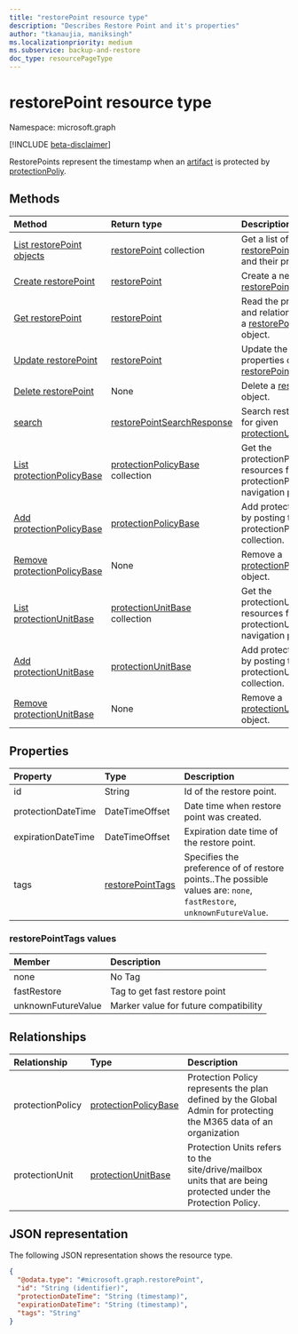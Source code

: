 ```yaml
---
title: "restorePoint resource type"
description: "Describes Restore Point and it's properties"
author: "tkanaujia, maniksingh"
ms.localizationpriority: medium
ms.subservice: backup-and-restore
doc_type: resourcePageType
---
```


# restorePoint resource type

Namespace: microsoft.graph

[!INCLUDE [beta-disclaimer](../../includes/beta-disclaimer.md)]

RestorePoints represent the timestamp when an [artifact](../resources/restoreartifactbase.md) is protected by [protectionPoliy](../resources/protectionpolicy.md).


## Methods
|Method|Return type|Description|
|:---|:---|:---|
|[List restorePoint objects](../api/siterestoreartifact-list-restorepoint.md)|[restorePoint](../resources/restorepoint.md) collection|Get a list of the [restorePoint](../resources/restorepoint.md) objects and their properties.|
|[Create restorePoint](../api/siterestoreartifact-post-restorepoint.md)|[restorePoint](../resources/restorepoint.md)|Create a new [restorePoint](../resources/restorepoint.md) object.|
|[Get restorePoint](../api/restorepoint-get.md)|[restorePoint](../resources/restorepoint.md)|Read the properties and relationships of a [restorePoint](../resources/restorepoint.md) object.|
|[Update restorePoint](../api/restorepoint-update.md)|[restorePoint](../resources/restorepoint.md)|Update the properties of a [restorePoint](../resources/restorepoint.md) object.|
|[Delete restorePoint](../api/siterestoreartifact-delete-restorepoint.md)|None|Delete a [restorePoint](../resources/restorepoint.md) object.|
|[search](../api/restorepoint-search.md)|[restorePointSearchResponse](../resources/restorepointsearchresponse.md)|Search restorepoints for given [protectionUnits](../resources/protectionunitbase.md)|
|[List protectionPolicyBase](../api/restorepoint-list-protectionpolicy.md)|[protectionPolicyBase](../resources/protectionpolicybase.md) collection|Get the protectionPolicyBase resources from the protectionPolicy navigation property.|
|[Add protectionPolicyBase](../api/restorepoint-post-protectionpolicy.md)|[protectionPolicyBase](../resources/protectionpolicybase.md)|Add protectionPolicy by posting to the protectionPolicy collection.|
|[Remove protectionPolicyBase](../api/restorepoint-delete-protectionpolicy.md)|None|Remove a [protectionPolicyBase](../resources/protectionpolicybase.md) object.|
|[List protectionUnitBase](../api/restorepoint-list-protectionunit.md)|[protectionUnitBase](../resources/protectionunitbase.md) collection|Get the protectionUnitBase resources from the protectionUnit navigation property.|
|[Add protectionUnitBase](../api/restorepoint-post-protectionunit.md)|[protectionUnitBase](../resources/protectionunitbase.md)|Add protectionUnit by posting to the protectionUnit collection.|
|[Remove protectionUnitBase](../api/restorepoint-delete-protectionunit.md)|None|Remove a [protectionUnitBase](../resources/protectionunitbase.md) object.|

## Properties
|Property|Type|Description|
|:---|:---|:---|
|id|String|Id of the restore point.|
|protectionDateTime|DateTimeOffset|Date time when restore point was created.|
|expirationDateTime|DateTimeOffset|Expiration date time of the restore point.|
|tags|[restorePointTags](../resources/restorepoint.md#restorepointtags-values)|Specifies the preference of of restore points..The possible values are: `none`, `fastRestore`, `unknownFutureValue`.|

### restorePointTags values
|Member | Description |
|:------|:------------|
|none   | No Tag      |
|fastRestore | Tag to get fast restore point|
|unknownFutureValue | Marker value for future compatibility|

## Relationships
|Relationship|Type|Description|
|:---|:---|:---|
|protectionPolicy|[protectionPolicyBase](../resources/protectionpolicybase.md)| Protection Policy represents the plan defined by the Global Admin for protecting the M365 data of an organization|
|protectionUnit|[protectionUnitBase](../resources/protectionunitbase.md)|Protection Units refers to the site/drive/mailbox units that are being protected under the Protection Policy.|

## JSON representation
The following JSON representation shows the resource type.
<!-- {
  "blockType": "resource",
  "keyProperty": "id",
  "@odata.type": "microsoft.graph.restorePoint",
  "baseType": "microsoft.graph.entity",
  "openType": false
}
-->
``` json
{
  "@odata.type": "#microsoft.graph.restorePoint",
  "id": "String (identifier)",
  "protectionDateTime": "String (timestamp)",
  "expirationDateTime": "String (timestamp)",
  "tags": "String"
}
```

